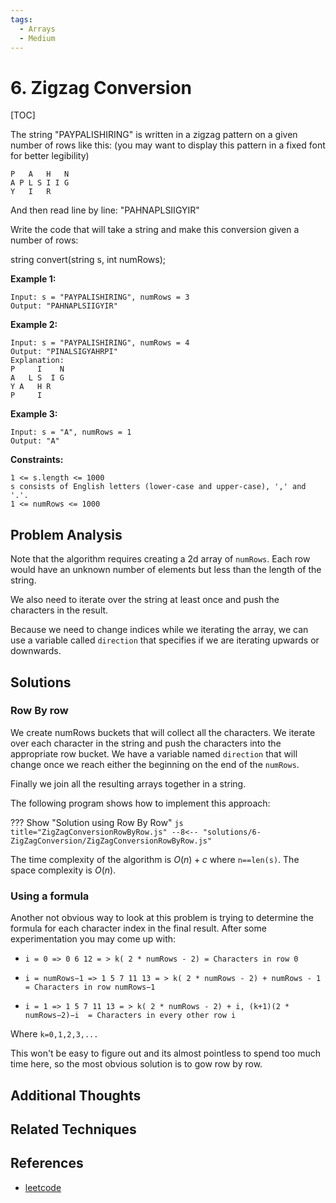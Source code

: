 ```yaml
---
tags:
  - Arrays
  - Medium
---
```


# 6. Zigzag Conversion

[TOC]

The string "PAYPALISHIRING" is written in a zigzag pattern on a given number of rows like this: (you may want to display this pattern in a fixed font for better legibility)

```
P   A   H   N
A P L S I I G
Y   I   R
```
And then read line by line: "PAHNAPLSIIGYIR"

Write the code that will take a string and make this conversion given a number of rows:

string convert(string s, int numRows);
 

**Example 1:**
```
Input: s = "PAYPALISHIRING", numRows = 3
Output: "PAHNAPLSIIGYIR"
```

**Example 2:**
```
Input: s = "PAYPALISHIRING", numRows = 4
Output: "PINALSIGYAHRPI"
Explanation:
P     I    N
A   L S  I G
Y A   H R
P     I
```

**Example 3:**
```
Input: s = "A", numRows = 1
Output: "A"
```

**Constraints:**

```
1 <= s.length <= 1000
s consists of English letters (lower-case and upper-case), ',' and '.'.
1 <= numRows <= 1000
```

## Problem Analysis

Note that the algorithm requires creating a 2d array of `numRows`. Each row would have an unknown number of elements but less than the length of the string.

We also need to iterate over the string at least once and push the characters in the result.

Because we need to change indices while we iterating the array, we can use a variable called `direction` that specifies if we are iterating upwards or downwards.

## Solutions

### Row By row

We create numRows buckets that will collect all the characters.
We iterate over each character in the string and push the characters into the appropriate row bucket. We have a variable named `direction` that will change once we reach either the beginning on the end of the `numRows`. 

Finally we join all the resulting arrays together in a string.

The following program shows how to implement this approach:

??? Show "Solution using Row By Row"
    ```js title="ZigZagConversionRowByRow.js"
    --8<-- "solutions/6-ZigZagConversion/ZigZagConversionRowByRow.js"
    ```

The time complexity of the algorithm is $O(n)+c$ where `n==len(s)`. The space complexity is $O(n)$.

### Using a formula

Another not obvious way to look at this problem is trying to determine the formula for each character index in the final result. After some experimentation you may come up with:

* `i = 0 => 0 6 12 = > k( 2 * numRows - 2) = Characters in row 0`

* `i = numRows−1 => 1 5 7 11 13 = > k( 2 * numRows - 2) + numRows - 1 = Characters in row numRows−1`

* `i = 1 => 1 5 7 11 13 = > k( 2 * numRows - 2) + i, (k+1)(2 * numRows−2)−i  = Characters in every other row i`

Where `k=0,1,2,3,...`

This won't be easy to figure out and its almost pointless to spend too much time here, so the most obvious solution is to gow row by row.

## Additional Thoughts

## Related Techniques

## References

* [leetcode](https://leetcode.com/problems/zigzag-conversion/)
